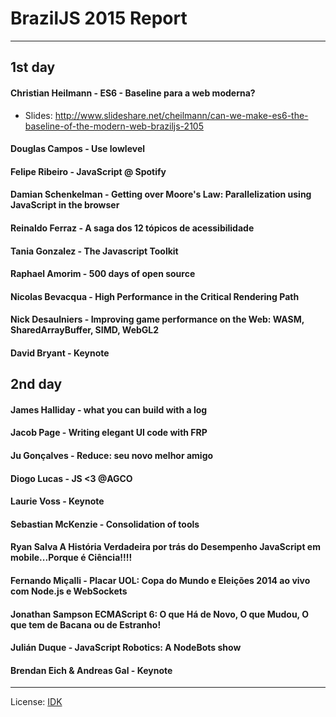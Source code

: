 # BrazilJS 2015 Report

---

## 1st day

#### Christian Heilmann - ES6 - Baseline para a web moderna?

* Slides: http://www.slideshare.net/cheilmann/can-we-make-es6-the-baseline-of-the-modern-web-braziljs-2105

#### Douglas Campos - Use lowlevel
#### Felipe Ribeiro - JavaScript @ Spotify
#### Damian Schenkelman - Getting over Moore's Law: Parallelization using JavaScript in the browser
#### Reinaldo Ferraz - A saga dos 12 tópicos de acessibilidade
#### Tania Gonzalez - The Javascript Toolkit
#### Raphael Amorim - 500 days of open source
#### Nicolas Bevacqua - High Performance in the Critical Rendering Path
#### Nick Desaulniers - Improving game performance on the Web: WASM, SharedArrayBuffer, SIMD, WebGL2
#### David Bryant - Keynote

## 2nd day

#### James Halliday - what you can build with a log
#### Jacob Page - Writing elegant UI code with FRP
#### Ju Gonçalves - Reduce: seu novo melhor amigo
#### Diogo Lucas - JS <3 @AGCO
#### Laurie Voss - Keynote
#### Sebastian McKenzie - Consolidation of tools
#### Ryan Salva A História Verdadeira por trás do Desempenho JavaScript em mobile...Porque é Ciência!!!!
#### Fernando Miçalli - Placar UOL: Copa do Mundo e Eleições 2014 ao vivo com Node.js e WebSockets
#### Jonathan Sampson ECMAScript 6: O que Há de Novo, O que Mudou, O que tem de Bacana ou de Estranho!
#### Julián Duque - JavaScript Robotics: A NodeBots show
#### Brendan Eich & Andreas Gal - Keynote


---

License: [IDK](http://idk.lucas.ninja)
